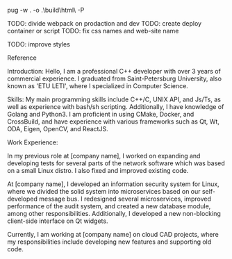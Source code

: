 pug -w . -o .\build\html\ -P

TODO: divide webpack on prodaction and dev
TODO: create deploy container or script
TODO: fix css names and web-site name

TODO: improve styles

Reference

Introduction:
Hello, I am a professional C++ developer with over 3 years of commercial experience. I graduated from Saint-Petersburg University, also known as 'ETU LETI', where I specialized in Computer Science.

Skills:
My main programming skills include C++/C, UNIX API, and Js/Ts, as well as experience with bash/sh scripting. Additionally, I have knowledge of Golang and Python3. I am proficient in using CMake, Docker, and CrossBuild, and have experience with various frameworks such as Qt, Wt, ODA, Eigen, OpenCV, and ReactJS.

Work Experience:

In my previous role at [company name], I worked on expanding and developing tests for several parts of the network software which was based on a small Linux distro. I also fixed and improved existing code.

At [company name], I developed an information security system for Linux, where we divided the solid system into microservices based on our self-developed message bus. I redesigned several microservices, improved performance of the audit system, and created a new database module, among other responsibilities. Additionally, I developed a new non-blocking client-side interface on Qt widgets.

Currently, I am working at [company name] on cloud CAD projects, where my responsibilities include developing new features and supporting old code.
